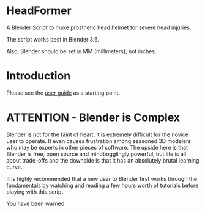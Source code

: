 # HeadFormer
A Blender Script to make prosthetic head helmet for severe head injuries.

The script works best in Blender 3.6.

Also, Blender should be set in MM (millimeters), not inches.

# Introduction

Please see the [user guide](https://github.com/PubInv/HeadFormer/blob/main/docs/USER%20GUIDE.odt) as a starting point.

# ATTENTION - Blender is Complex

Blender is not for the faint of heart, it is extremely difficult for the novice user to operate. It even causes frustration among seasoned 3D modelers who may be experts in other pieces of software. The upside here is that Blender is free, open source and mindbogglingly powerful, but life is all about trade-offs and the downside is that it has an absolutely brutal learning curve.

It is highly recommended that a new user to Blender first works through the fundamentals by watching and reading a few hours worth of tutorials before playing with this script.

You have been warned.

